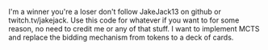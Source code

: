 I'm a winner you're a loser don't follow JakeJack13 on github or twitch.tv/jakejack.
Use this code for whatever if you want to for some reason, no need to credit me or any of that stuff.
I want to implement MCTS and replace the bidding mechanism from tokens to a deck of cards.
